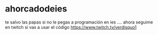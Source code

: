 # ahorcadodeies
te salvo las papas si no le pegas a programación en ies .... ahora seguime en twitch si vas a usar el código https://www.twitch.tv/verdisquo1
